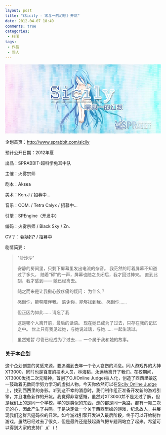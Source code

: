 ```yaml
---
layout: post
title: "《Sicily - 零与一的幻想》开坑"
date: 2012-04-07 18:49
comments: true
categories:
 - 社团
tags:
 - 作品
 - 同人
---
```


<img src="/images/sicily_bg.jpg" alt="西西里同人海报 零与一的幻想"/>

企划首页：<a href="http://www.sprabbit.com/sicily/">http://www.sprabbit.com/sicily</a>

预计公开日期：2012年夏

出品：SPRABBIT-超科学兔耳中队

主催：火雾宗师

剧本：Aksea

美术：Ken.J / 招募中...

音乐：COM. / Tetra Calyx / 招募中...

引擎：SPEngine（开发中）

编码：火雾宗师 / Black Sky / Zn.

CV？：蓉姨妈? / 招募中

<!--more-->

剧情简要：
<blockquote>
<p>"沙沙沙"</p>

<p>安静的房间里，只剩下屏幕里发出电流的杂音。 我茫然的盯着屏幕不知道过了多久， 随着“砰”的一声，屏幕也随之关闭后，我才回过神来。 直到此刻，我才感到—— 她已经离去。</p>

<p>随之而来是让我揪心般疼痛的疑问： 为什么？</p>

<p>感谢你，能够陪伴我。 感谢你，能够找到我。 感谢你……</p>

<p>但正因为如此…… 请忘了我</p>

<p>这是哪个人离开前，最后的话语。 现在她已成为了过去，只存在我的记忆之中。 世上只有我见过她，与她说过话，与她…… 一起生活过。</p>

<p>虽然短暂 尽管已经成为了过去…… 一个属于我和她的故事。</p>
</blockquote>

<h3>关于本企划</h3>
这个企划创意的灵感来源，要追溯到去年一个令人哀伤的消息。同人游戏界的大神XT3000，同时也是百度的技术人员，林海韬，永远地离开了我们。在校期间，XT3000发扬二次元精神，首创了OJ(Online Judge)拟人化，创造了西西里娘这一鼓动着无数同学努力学习的虚拟人物。今天你依然可以在<a href="http://soj.me/">Sicily Online Judge</a>上，找到西西里的身影。听到这不幸的消息时，我们制作组正准备开发新的游戏引擎，并且准备新作的开坑。我觉得非常感慨，虽然对XT3000并不是太过了解，但是我们上的是同一个学校，学的是类似的东西，走的都是同一条路，都有一颗二次元的心，因此产生了共鸣。于是决定做一个关于西西里娘的游戏，纪念故人，并展现我们这群苦逼码农的日常。如今游戏引擎开发进入最后阶段，终于可以开始制作游戏，虽然已经过去了很久，但是最终还是鼓起勇气把专题网站立了起来。希望可以得到大家的支持(゜д゜)！
